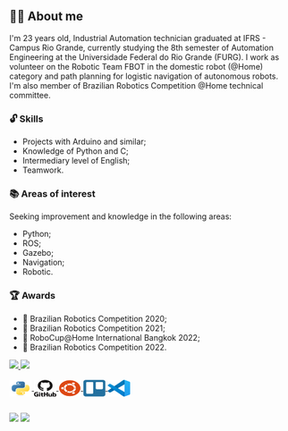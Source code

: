 ## 🙋🏻 About me 

I'm 23 years old, Industrial Automation technician graduated at IFRS - Campus Rio Grande, currently studying the 8th semester of Automation Engineering at the Universidade Federal do Rio Grande (FURG). I work as volunteer on the Robotic Team FBOT in the domestic robot (@Home) category and path planning for logistic navigation of autonomous robots. I'm also member of Brazilian Robotics Competition @Home technical committee.

### 🔓 Skills
- Projects with Arduino and similar;
- Knowledge of Python and C;
- Intermediary level of English;
- Teamwork.

### 📚 Areas of interest 
Seeking improvement and knowledge in the following areas:<br>
- Python;
- ROS;
- Gazebo; 
- Navigation;
- Robotic.

### 🏆 Awards 
- 🥉 Brazilian Robotics Competition 2020;
- 🥈 Brazilian Robotics Competition 2021;
- 🥇 RoboCup@Home International Bangkok 2022;
- 🥇 Brazilian Robotics Competition 2022.

<div align="left">
  <a href="https://github.com/rafaballerini">
  <img height="180em" src="https://github-readme-stats.vercel.app/api?username=jardeldyonisio&show_icons=true&theme=dark&include_all_commits=true&count_private=true" />
  <img height="180em" src="https://github-readme-stats.vercel.app/api/top-langs/?username=jardeldyonisio&layout=compact&langs_count=7&theme=dark"/>
</div>

<div style="display: inline_block"><br>
  <img align="center" alt="Jardel-Python" height="30" width="40" src="https://raw.githubusercontent.com/devicons/devicon/master/icons/python/python-original.svg">
  <img align="center" alt="Jardel-GitHub" height="30" width="40" src="https://raw.githubusercontent.com/devicons/devicon/00f02ef57fb7601fd1ddcc2fe6fe670fef3ae3e4/icons/github/github-original-wordmark.svg">
  <img align="center" alt="Jardel-Ubuntu" height="30" width="40" src="https://github.com/devicons/devicon/blob/master/icons/ubuntu/ubuntu-plain.svg">
  <img align="center" alt="Jardel-Trello" height="30" width="40" src="https://github.com/devicons/devicon/blob/master/icons/trello/trello-plain.svg">
  <img align="center" alt="Jardel-vscode" height="30" width="40" src="https://github.com/devicons/devicon/blob/master/icons/vscode/vscode-original.svg">
</div>
  
   ##
  
<div>
  <a href = "mailto:jardel.dyonisio@hotmail.com"><img src="https://img.shields.io/badge/-Gmail-%23333?style=for-the-badge&logo=gmail&logoColor=white" target="_blank"></a>
  <a href="https://www.linkedin.com/in/jardeldyonisio" target="_blank"><img src="https://img.shields.io/badge/-LinkedIn-%230077B5?style=for-the-badge&logo=linkedin&logoColor=white" target="_blank"></a>
</div>
